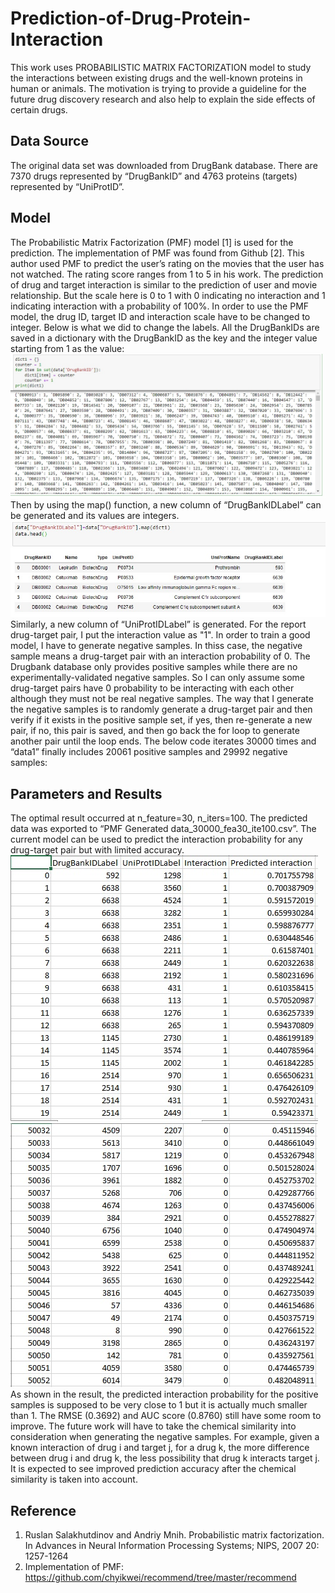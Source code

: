 # Prediction-of-Drug-Protein-Interaction
This work uses PROBABILISTIC MATRIX FACTORIZATION model to study the interactions between existing drugs and the well-known proteins in human or animals. The motivation is trying to provide a guideline for the future drug discovery research and also help to explain the side effects of certain drugs.
## Data Source
The original data set was downloaded from DrugBank database. There are 7370 drugs represented by “DrugBankID” and 4763 proteins (targets) represented by “UniProtID”.
## Model
The Probabilistic Matrix Factorization (PMF) model [1] is used for the prediction. The implementation of PMF was found from Github [2]. This author used PMF to predict the user’s rating on the movies that the user has not watched. The rating score ranges from 1 to 5 in his work. The prediction of drug and target interaction is similar to the prediction of user and movie relationship. But the scale here is 0 to 1 with 0 indicating no interaction and 1 indicating interaction with a probability of 100%. In order to use the PMF model, the drug ID, target ID and interaction scale have to be changed to integer. Below is what we did to change the labels.
All the DrugBankIDs are saved in a dictionary with the DrugBankID as the key and the integer value starting from 1 as the value:
![Image description](https://github.com/hanzheng0730/Prediction-of-Drug-Protein-Interaction/blob/master/Image/dict1.jpg)
Then by using the map() function, a new column of “DrugBankIDLabel” can be generated and its values are integers.
![Image description](https://github.com/hanzheng0730/Prediction-of-Drug-Protein-Interaction/blob/master/Image/map1.jpg)
Similarly, a new column of “UniProtIDLabel” is generated. For the report drug-target pair, I put the interaction value as "1". In order to train a good model, I have to generate negative samples. In thiss case, the negative sample means a drug-target pair with an interaction probability of 0. The Drugbank database only provides positive samples while there are no experimentally-validated negative samples. So I
can only assume some drug-target pairs have 0 probability to be interacting with each other although they must not be real negative samples. The way that I generate the negative samples is to randomly generate a drug-target pair and then verify if it exists in the positive sample set, if yes, then re-generate a new pair, if no, this pair is saved, and then go back the for loop to generate another pair until the loop ends. The below code iterates 30000 times and “data1” finally includes 20061 positive samples and 29992 negative samples:
## Parameters and Results
The optimal result occurred at n_feature=30, n_iters=100. The predicted data was exported to “PMF Generated data_30000_fea30_ite100.csv”. The current model can be used to predict the interaction probability for any drug-target pair but with limited accuracy. 
![Image description](https://github.com/hanzheng0730/Prediction-of-Drug-Protein-Interaction/blob/master/Image/resultScreenshot1.jpg)
![Image description](https://github.com/hanzheng0730/Prediction-of-Drug-Protein-Interaction/blob/master/Image/resultScreenshot2.jpg)
As shown in the result, the predicted interaction probability for the positive samples is supposed to be very close to 1 but it is actually much smaller than 1. The RMSE (0.3692) and AUC score (0.8760) still have some room to improve. The future work will have to take the chemical similarity into consideration when generating the negative samples. For example, given a known interaction of drug i and target j, for a drug k, the more difference between drug i and drug k, the less possibility that drug k interacts target j. It is expected to see improved prediction accuracy after the chemical similarity is taken into account.
## Reference
1. Ruslan Salakhutdinov and Andriy Mnih. Probabilistic matrix factorization. In Advances in Neural Information Processing Systems; NIPS, 2007 20: 1257-1264 
2. Implementation of PMF: https://github.com/chyikwei/recommend/tree/master/recommend





